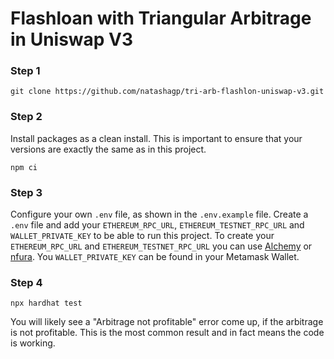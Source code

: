 # Flashloan with Triangular Arbitrage in Uniswap V3

### Step 1

```shell
git clone https://github.com/natashagp/tri-arb-flashlon-uniswap-v3.git
```

### Step 2

Install packages as a clean install. This is important to ensure that your versions are exactly the same as in this project.
```shell
npm ci
```

### Step 3

Configure your own ```.env``` file, as shown in the ```.env.example``` file.
Create a ```.env``` file and add your ```ETHEREUM_RPC_URL```, ```ETHEREUM_TESTNET_RPC_URL``` and ```WALLET_PRIVATE_KEY``` to be able to run this project.
To create your ```ETHEREUM_RPC_URL``` and ```ETHEREUM_TESTNET_RPC_URL``` you can use [Alchemy](https://www.alchemy.com/) or [nfura](https://www.infura.io/).
You ```WALLET_PRIVATE_KEY``` can be found in your Metamask Wallet.

### Step 4
```shell
npx hardhat test
```
You will likely see a "Arbitrage not profitable" error come up, if the arbitrage is not profitable. This is the most common result and in fact means the code is working.
